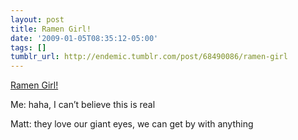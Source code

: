 ```yaml
---
layout: post
title: Ramen Girl!
date: '2009-01-05T08:35:12-05:00'
tags: []
tumblr_url: http://endemic.tumblr.com/post/68490086/ramen-girl
---
```

[Ramen Girl!](http://wwws.warnerbros.co.jp/ramengirl/trailer.html)  

Me: haha, I can’t believe this is real

Matt: they love our giant eyes, we can get by with anything

